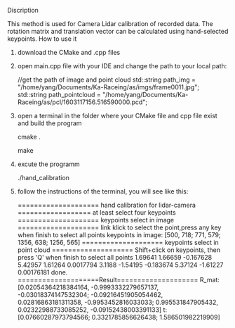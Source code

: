 Discription

This method is used for Camera Lidar calibration of recorded data. The rotation matrix and translation vector can be calculated using hand-selected keypoints.
How to use it

1. download the CMake and .cpp files

2. open main.cpp file with your IDE and change the path to your local path:

    //get the path of image and point cloud
    std::string path_img = "/home/yang/Documents/Ka-Raceing/as/imgs/frame0011.jpg";
    std::string path_pointcloud = "/home/yang/Documents/Ka-Raceing/as/pcl/1603117156.516590000.pcd";

3. open a terminal in the folder where your CMake file and cpp file exist and build the program

    cmake .

    make

4. excute the programm

   ./hand_calibration

5. follow the instructions of the terminal, you will see like this:

    ==================== hand calibration for lidar-camera ==================
    at least select four keypoints
    ==================== keypoints select in image ====================
    link klick to select the point,press any key when finish to select all points
    keypoints in image:    [500, 718;
     771, 579;
     1356, 638;
     1256, 565]
    ==================== keypoints select in point cloud ====================
    Shift+click on keypoints, then press 'Q' when finish to select all points
    1.69641 1.66659 -0.167628
    5.42957 1.61264 0.0017794
    3.1188 -1.54195 -0.183674
    5.37124 -1.61227 0.00176181
    done.
    ====================Result====================
    R_mat: [0.02054364218384164, -0.9993332279657137, -0.03018374147532304;
     -0.09216451905054462, 0.02816863181311358, -0.9953452816033033;
     0.995531847905432, 0.02322988733085252, -0.09152438003391133]
    t: [0.07660287973794566;
     0.3321785856626438;
     1.586501982219909]





